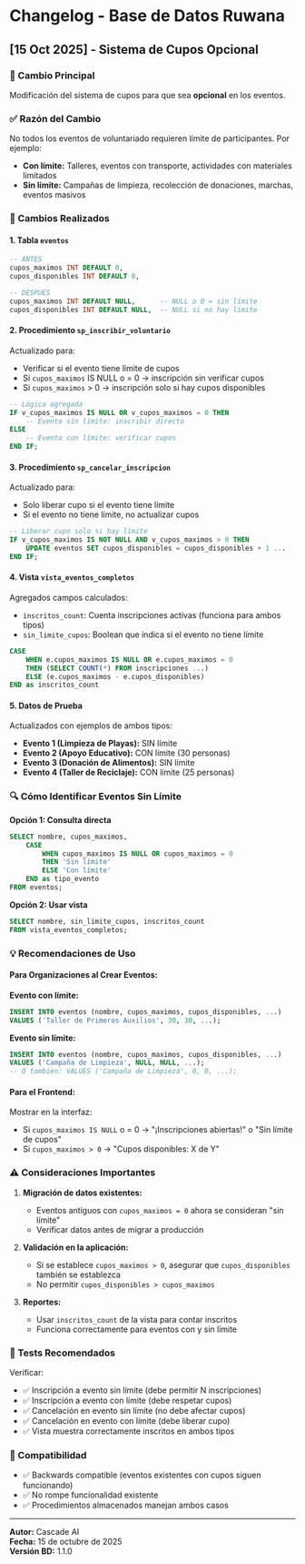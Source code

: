# Changelog - Base de Datos Ruwana

## [15 Oct 2025] - Sistema de Cupos Opcional

### 🎯 Cambio Principal
Modificación del sistema de cupos para que sea **opcional** en los eventos.

### ✅ Razón del Cambio
No todos los eventos de voluntariado requieren límite de participantes. Por ejemplo:
- **Con límite:** Talleres, eventos con transporte, actividades con materiales limitados
- **Sin límite:** Campañas de limpieza, recolección de donaciones, marchas, eventos masivos

### 📝 Cambios Realizados

#### 1. Tabla `eventos`
```sql
-- ANTES
cupos_maximos INT DEFAULT 0,
cupos_disponibles INT DEFAULT 0,

-- DESPUÉS
cupos_maximos INT DEFAULT NULL,      -- NULL o 0 = sin límite
cupos_disponibles INT DEFAULT NULL,  -- NULL si no hay límite
```

#### 2. Procedimiento `sp_inscribir_voluntario`
Actualizado para:
- Verificar si el evento tiene límite de cupos
- Si `cupos_maximos` IS NULL o = 0 → inscripción sin verificar cupos
- Si `cupos_maximos` > 0 → inscripción solo si hay cupos disponibles

```sql
-- Lógica agregada
IF v_cupos_maximos IS NULL OR v_cupos_maximos = 0 THEN
    -- Evento sin límite: inscribir directo
ELSE
    -- Evento con límite: verificar cupos
END IF;
```

#### 3. Procedimiento `sp_cancelar_inscripcion`
Actualizado para:
- Solo liberar cupo si el evento tiene límite
- Si el evento no tiene límite, no actualizar cupos

```sql
-- Liberar cupo solo si hay límite
IF v_cupos_maximos IS NOT NULL AND v_cupos_maximos > 0 THEN
    UPDATE eventos SET cupos_disponibles = cupos_disponibles + 1 ...
END IF;
```

#### 4. Vista `vista_eventos_completos`
Agregados campos calculados:
- `inscritos_count`: Cuenta inscripciones activas (funciona para ambos tipos)
- `sin_limite_cupos`: Boolean que indica si el evento no tiene límite

```sql
CASE 
    WHEN e.cupos_maximos IS NULL OR e.cupos_maximos = 0 
    THEN (SELECT COUNT(*) FROM inscripciones ...)
    ELSE (e.cupos_maximos - e.cupos_disponibles)
END as inscritos_count
```

#### 5. Datos de Prueba
Actualizados con ejemplos de ambos tipos:
- **Evento 1 (Limpieza de Playas):** SIN límite
- **Evento 2 (Apoyo Educativo):** CON límite (30 personas)
- **Evento 3 (Donación de Alimentos):** SIN límite
- **Evento 4 (Taller de Reciclaje):** CON límite (25 personas)

### 🔍 Cómo Identificar Eventos Sin Límite

**Opción 1: Consulta directa**
```sql
SELECT nombre, cupos_maximos,
    CASE 
        WHEN cupos_maximos IS NULL OR cupos_maximos = 0 
        THEN 'Sin límite' 
        ELSE 'Con límite' 
    END as tipo_evento
FROM eventos;
```

**Opción 2: Usar vista**
```sql
SELECT nombre, sin_limite_cupos, inscritos_count
FROM vista_eventos_completos;
```

### 💡 Recomendaciones de Uso

#### Para Organizaciones al Crear Eventos:

**Evento con límite:**
```sql
INSERT INTO eventos (nombre, cupos_maximos, cupos_disponibles, ...)
VALUES ('Taller de Primeros Auxilios', 30, 30, ...);
```

**Evento sin límite:**
```sql
INSERT INTO eventos (nombre, cupos_maximos, cupos_disponibles, ...)
VALUES ('Campaña de Limpieza', NULL, NULL, ...);
-- O también: VALUES ('Campaña de Limpieza', 0, 0, ...);
```

#### Para el Frontend:

Mostrar en la interfaz:
- Si `cupos_maximos IS NULL` o = 0 → "¡Inscripciones abiertas!" o "Sin límite de cupos"
- Si `cupos_maximos > 0` → "Cupos disponibles: X de Y"

### ⚠️ Consideraciones Importantes

1. **Migración de datos existentes:**
   - Eventos antiguos con `cupos_maximos = 0` ahora se consideran "sin límite"
   - Verificar datos antes de migrar a producción

2. **Validación en la aplicación:**
   - Si se establece `cupos_maximos > 0`, asegurar que `cupos_disponibles` también se establezca
   - No permitir `cupos_disponibles > cupos_maximos`

3. **Reportes:**
   - Usar `inscritos_count` de la vista para contar inscritos
   - Funciona correctamente para eventos con y sin límite

### 🧪 Tests Recomendados

Verificar:
- ✅ Inscripción a evento sin límite (debe permitir N inscripciones)
- ✅ Inscripción a evento con límite (debe respetar cupos)
- ✅ Cancelación en evento sin límite (no debe afectar cupos)
- ✅ Cancelación en evento con límite (debe liberar cupo)
- ✅ Vista muestra correctamente inscritos en ambos tipos

### 🔄 Compatibilidad

- ✅ Backwards compatible (eventos existentes con cupos siguen funcionando)
- ✅ No rompe funcionalidad existente
- ✅ Procedimientos almacenados manejan ambos casos

---

**Autor:** Cascade AI  
**Fecha:** 15 de octubre de 2025  
**Versión BD:** 1.1.0
